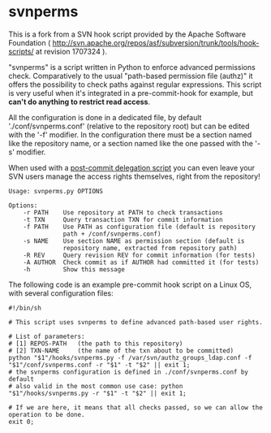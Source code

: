 # svnperms
This is a fork from a SVN hook script provided by the Apache Software Foundation ( http://svn.apache.org/repos/asf/subversion/trunk/tools/hook-scripts/ at revision 1707324 ).

"svnperms" is a script written in Python to enforce advanced permissions check. Comparatively to the usual "path-based permission file (authz)" it offers the possibility to check paths against regular expressions.
This script is very useful when it's integrated in a pre-commit-hook for example, but **can't do anything to restrict read access**.

All the configuration is done in a dedicated file, by default './conf/svnperms.conf' (relative to the repository root) but can be edited with the '-f' modifier. In the configuration there must be a section named like the repository name, or a section named like the one passed with the '-s' modifier.

When used with a [post-commit delegation script](https://github.com/justinmassiot/svnhooks/blob/master/post-commit.99.svnperms-delegation.sh) you can even leave your SVN users manage the access rights themselves, right from the repository!


```
Usage: svnperms.py OPTIONS

Options:
    -r PATH    Use repository at PATH to check transactions
    -t TXN     Query transaction TXN for commit information
    -f PATH    Use PATH as configuration file (default is repository
               path + /conf/svnperms.conf)
    -s NAME    Use section NAME as permission section (default is
               repository name, extracted from repository path)
    -R REV     Query revision REV for commit information (for tests)
    -A AUTHOR  Check commit as if AUTHOR had committed it (for tests)
    -h         Show this message
```


The following code is an example pre-commit hook script on a Linux OS, with several configuration files:
```shell
#!/bin/sh

# This script uses svnperms to define advanced path-based user rights.

# List of parameters:
# [1] REPOS-PATH   (the path to this repository)
# [2] TXN-NAME     (the name of the txn about to be committed)
python "$1"/hooks/svnperms.py -f /var/svn/authz_groups_ldap.conf -f "$1"/conf/svnperms.conf -r "$1" -t "$2" || exit 1;
# the svnperms configuration is defined in ./conf/svnperms.conf by default
# also valid in the most common use case: python "$1"/hooks/svnperms.py -r "$1" -t "$2" || exit 1;

# If we are here, it means that all checks passed, so we can allow the operation to be done.
exit 0;
```
